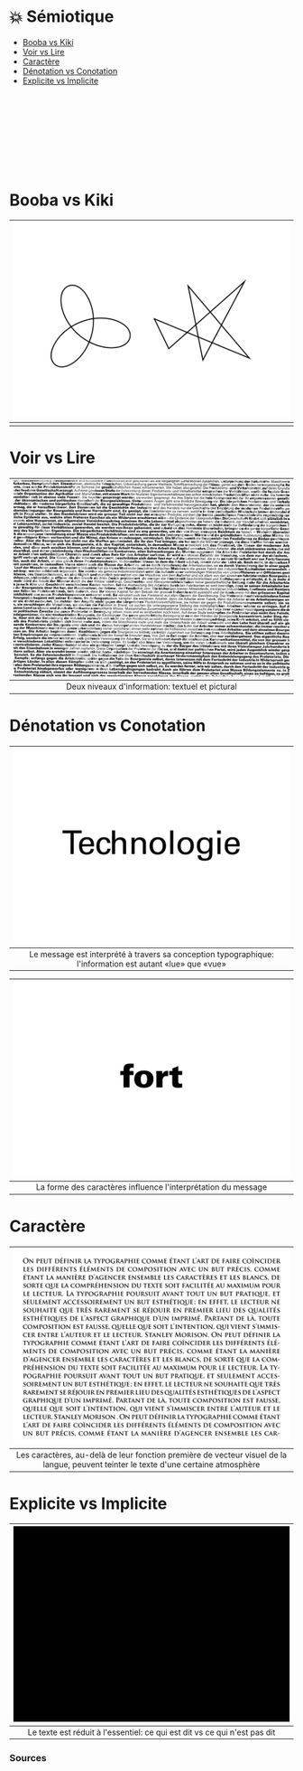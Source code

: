 # 💥 Sémiotique

- [Booba vs Kiki](#Booba-vs-Kiki)
- [Voir vs Lire](#Voir-vs-Lire)
- [Caractère](#Caractère)
- [Dénotation vs Conotation](#Dénotation-vs-Conotation)
- [Explicite vs Implicite](#Explicite-vs-Implicite)

# &nbsp;
# &nbsp;

# Booba vs Kiki  

|![](links/2-Semiotique.gif) |
|:---:|
|  |

# Voir vs Lire  

|![](links/2-Semiotique5.gif) |
|:---:|
| Deux niveaux d'information: textuel et pictural |

# Dénotation vs Conotation  

|![](links/2-Semiotique10.gif) |
|:---:|
| Le message est interprété à travers sa conception typographique: l'information est autant «lue» que «vue» |

|![](links/2-Semiotique16.gif) |
|:---:|
| La forme des caractères influence l'interprétation du message |

# Caractère  

|![](links/0-Colonne20.gif) |
|:---:|
| Les caractères, au-delà de leur fonction première de vecteur visuel de la langue, peuvent teinter le texte d'une certaine atmosphère |

# Explicite vs Implicite  

|![](links/2-Semiotique26.gif) |
|:---:|
| Le texte est réduit à l'essentiel: ce qui est dit vs ce qui n'est pas dit |



### Sources

<!-- - **Prénom Nom**  
  *Titre*, 0000 -->

<!-- [^1]: Adrian Frutiger, *Type, Sign, Symbol*, 1980 -->

